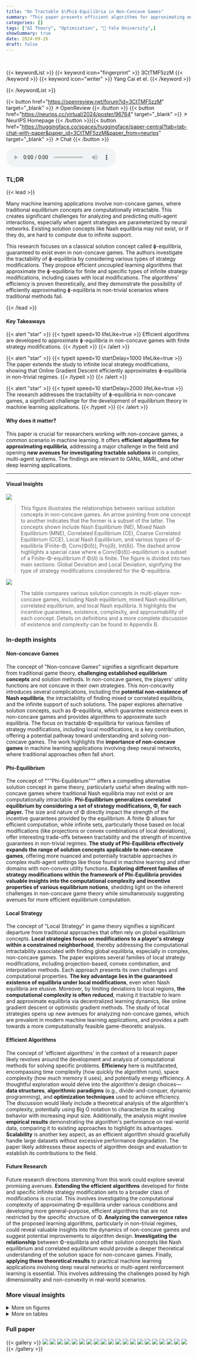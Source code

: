 ```yaml
---
title: "On Tractable $\Phi$-Equilibria in Non-Concave Games"
summary: "This paper presents efficient algorithms for approximating equilibria in non-concave games, focusing on tractable ɸ-equilibria and addressing computational challenges posed by infinite strategy sets."
categories: []
tags: ["AI Theory", "Optimization", "🏢 Yale University",]
showSummary: true
date: 2024-09-26
draft: false
---
```


<br>

{{< keywordList >}}
{{< keyword icon="fingerprint" >}} 3CtTMF5zzM {{< /keyword >}}
{{< keyword icon="writer" >}} Yang Cai et el. {{< /keyword >}}
 
{{< /keywordList >}}

{{< button href="https://openreview.net/forum?id=3CtTMF5zzM" target="_blank" >}}
↗ OpenReview
{{< /button >}}
{{< button href="https://neurips.cc/virtual/2024/poster/96764" target="_blank" >}}
↗ NeurIPS Homepage
{{< /button >}}{{< button href="https://huggingface.co/spaces/huggingface/paper-central?tab=tab-chat-with-paper&paper_id=3CtTMF5zzM&paper_from=neurips" target="_blank" >}}
↗ Chat
{{< /button >}}



<audio controls>
    <source src="https://ai-paper-reviewer.com/3CtTMF5zzM/podcast.wav" type="audio/wav">
    Your browser does not support the audio element.
</audio>


### TL;DR


{{< lead >}}

Many machine learning applications involve non-concave games, where traditional equilibrium concepts are computationally intractable.  This creates significant challenges for analyzing and predicting multi-agent interactions, especially when agent strategies are parameterized by neural networks.  Existing solution concepts like Nash equilibria may not exist, or if they do, are hard to compute due to infinite support. 

This research focuses on a classical solution concept called ɸ-equilibria, guaranteed to exist even in non-concave games. The authors investigate the tractability of ɸ-equilibria by considering various types of strategy modifications.  They propose efficient uncoupled learning algorithms that approximate the ɸ-equilibria for finite and specific types of infinite strategy modifications, including cases with local modifications.  The algorithms’ efficiency is proven theoretically, and they demonstrate the possibility of efficiently approximating ɸ-equilibria in non-trivial scenarios where traditional methods fail.

{{< /lead >}}


#### Key Takeaways

{{< alert "star" >}}
{{< typeit speed=10 lifeLike=true >}} Efficient algorithms are developed to approximate ɸ-equilibria in non-concave games with finite strategy modifications. {{< /typeit >}}
{{< /alert >}}

{{< alert "star" >}}
{{< typeit speed=10 startDelay=1000 lifeLike=true >}} The paper extends the study to infinite local strategy modifications, showing that Online Gradient Descent efficiently approximates ɸ-equilibria in non-trivial regimes. {{< /typeit >}}
{{< /alert >}}

{{< alert "star" >}}
{{< typeit speed=10 startDelay=2000 lifeLike=true >}} The research addresses the tractability of ɸ-equilibria in non-concave games, a significant challenge for the development of equilibrium theory in machine learning applications. {{< /typeit >}}
{{< /alert >}}

#### Why does it matter?
This paper is crucial for researchers working with non-concave games, a common scenario in machine learning.  It offers **efficient algorithms for approximating equilibria**, addressing a major challenge in the field and opening **new avenues for investigating tractable solutions** in complex, multi-agent systems. The findings are relevant to GANs, MARL, and other deep learning applications.

------
#### Visual Insights



![](https://ai-paper-reviewer.com/3CtTMF5zzM/figures_2_1.jpg)

> This figure illustrates the relationships between various solution concepts in non-concave games.  An arrow pointing from one concept to another indicates that the former is a subset of the latter.  The concepts shown include Nash Equilibrium (NE), Mixed Nash Equilibrium (MNE), Correlated Equilibrium (CE), Coarse Correlated Equilibrium (CCE), Local Nash Equilibrium, and various types of Φ-equilibria (Finite-Φ, Conv(Φ(δ)), Proj(δ), Int(δ)).  The dashed arrow highlights a special case where a Conv(Φ(δ))-equilibrium is a subset of a Finite-Φ-equilibrium if Φ(δ) is finite.  The figure is divided into two main sections: Global Deviation and Local Deviation, signifying the type of strategy modifications considered for the Φ-equilibria.





![](https://ai-paper-reviewer.com/3CtTMF5zzM/tables_1_1.jpg)

> The table compares various solution concepts in multi-player non-concave games, including Nash equilibrium, mixed Nash equilibrium, correlated equilibrium, and local Nash equilibria.  It highlights the incentive guarantees, existence, complexity, and approximability of each concept.  Details on definitions and a more complete discussion of existence and complexity can be found in Appendix B.





### In-depth insights


#### Non-concave Games
The concept of "Non-concave Games" signifies a significant departure from traditional game theory, **challenging established equilibrium concepts** and solution methods.  In non-concave games, the players' utility functions are not concave in their own strategies. This non-concavity introduces several complications, including the **potential non-existence of Nash equilibria**, the intractability of finding mixed or correlated equilibria, and the infinite support of such solutions. The paper explores alternative solution concepts, such as Φ-equilibria, which guarantee existence even in non-concave games and provides algorithms to approximate such equilibria. The focus on tractable Φ-equilibria for various families of strategy modifications, including local modifications, is a key contribution, offering a potential pathway toward understanding and solving non-concave games. The work highlights the **importance of non-concave games** in machine learning applications involving deep neural networks, where traditional approaches often fall short.

#### Phi-Equilibrium
The concept of """Phi-Equilibrium""" offers a compelling alternative solution concept in game theory, particularly useful when dealing with non-concave games where traditional Nash equilibria may not exist or are computationally intractable.  **Phi-Equilibrium generalizes correlated equilibrium by considering a set of strategy modifications, Φ, for each player.**  The size and nature of Φ directly impact the strength of the incentive guarantees provided by the equilibrium.  A finite Φ allows for efficient computation, while infinite sets, particularly those based on local modifications (like projections or convex combinations of local deviations), offer interesting trade-offs between tractability and the strength of incentive guarantees in non-trivial regimes.  **The study of Phi-Equilibria effectively expands the range of solution concepts applicable to non-concave games**, offering more nuanced and potentially tractable approaches in complex multi-agent settings like those found in machine learning and other domains with non-convex utility functions.  **Exploring different families of strategy modifications within the framework of Phi-Equilibria provides valuable insights into the computational complexity and incentive properties of various equilibrium notions**, shedding light on the inherent challenges in non-concave game theory while simultaneously suggesting avenues for more efficient equilibrium computation.

#### Local Strategy
The concept of "Local Strategy" in game theory signifies a significant departure from traditional approaches that often rely on global equilibrium concepts.  **Local strategies focus on modifications to a player's strategy within a constrained neighborhood**, thereby addressing the computational intractability associated with finding global equilibria, especially in complex, non-concave games.  The paper explores several families of local strategy modifications, including projection-based, convex combination, and interpolation methods.  Each approach presents its own challenges and computational properties.  **The key advantage lies in the guaranteed existence of equilibria under local modifications**, even when Nash equilibria are elusive.  Moreover, by limiting deviations to local regions, **the computational complexity is often reduced**, making it tractable to learn and approximate equilibria via decentralized learning dynamics, like online gradient descent or optimistic gradient methods.  The study of local strategies opens up new avenues for analyzing non-concave games, which are prevalent in modern machine learning applications, and provides a path towards a more computationally feasible game-theoretic analysis.

#### Efficient Algorithms
The concept of 'efficient algorithms' in the context of a research paper likely revolves around the development and analysis of computational methods for solving specific problems.  **Efficiency** here is multifaceted, encompassing time complexity (how quickly the algorithm runs), space complexity (how much memory it uses), and potentially energy efficiency.  A thoughtful exploration would delve into the algorithm's design choices—**data structures**, **algorithmic paradigms** (e.g., divide-and-conquer, dynamic programming), and **optimization techniques** used to achieve efficiency.  The discussion would likely include a theoretical analysis of the algorithm's complexity, potentially using Big O notation to characterize its scaling behavior with increasing input size.  Additionally, the analysis might involve **empirical results** demonstrating the algorithm's performance on real-world data, comparing it to existing approaches to highlight its advantages.  **Scalability** is another key aspect, as an efficient algorithm should gracefully handle large datasets without excessive performance degradation. The paper likely addresses these aspects of algorithm design and evaluation to establish its contributions to the field.

#### Future Research
Future research directions stemming from this work could explore several promising avenues.  **Extending the efficient algorithms** developed for finite and specific infinite strategy modification sets to a broader class of modifications is crucial. This involves investigating the computational complexity of approximating Φ-equilibria under various conditions and developing more general-purpose, efficient algorithms that are not restricted by the specific structure of Φ.  **Analyzing the convergence rates** of the proposed learning algorithms, particularly in non-trivial regimes, could reveal valuable insights into the dynamics of non-concave games and suggest potential improvements to algorithm design.  **Investigating the relationship** between Φ-equilibria and other solution concepts like Nash equilibrium and correlated equilibrium would provide a deeper theoretical understanding of the solution space for non-concave games. Finally, **applying these theoretical results** to practical machine learning applications involving deep neural networks or multi-agent reinforcement learning is essential. This involves addressing the challenges posed by high dimensionality and non-convexity in real-world scenarios.


### More visual insights

<details>
<summary>More on figures
</summary>


![](https://ai-paper-reviewer.com/3CtTMF5zzM/figures_6_1.jpg)

> This figure shows the relationships between various solution concepts in non-concave games, including Nash Equilibrium (NE), Mixed Nash Equilibrium (MNE), Correlated Equilibrium (CE), Coarse Correlated Equilibrium (CCE), Local Nash Equilibrium, and different types of Φ-equilibria.  An arrow indicates that a solution concept is a subset of another, illustrating the hierarchy of solution concepts and their relationships.


![](https://ai-paper-reviewer.com/3CtTMF5zzM/figures_27_1.jpg)

> This figure illustrates the difference between two types of local strategy modifications: projection-based and beam-search based.  Given a point x and a direction vector -v, ΦProj,v(x) projects x along -v until it hits the boundary of the feasible set. ΦBeam,v(x) moves from point x along the direction of -v to the maximum extent possible within the feasible set. The figure shows that the modifications can lead to different points, which impacts the approximation of equilibria.


</details>




<details>
<summary>More on tables
</summary>


![](https://ai-paper-reviewer.com/3CtTMF5zzM/tables_5_1.jpg)
> This table compares various solution concepts in multi-player non-concave games, including Nash equilibrium, mixed Nash equilibrium, correlated equilibrium, and local Nash equilibria.  It highlights whether each concept guarantees incentive compatibility, its existence, complexity, and the possibility of efficient approximation algorithms.

![](https://ai-paper-reviewer.com/3CtTMF5zzM/tables_5_2.jpg)
> This table compares different solution concepts in multi-player non-concave games, including Nash equilibrium, mixed Nash equilibrium, correlated equilibrium, and local Nash equilibria.  It summarizes their incentive guarantees, existence, stability properties, and computational complexity, highlighting the challenges posed by non-concave games and motivating the need for alternative solution concepts like Φ-equilibria.

</details>




### Full paper

{{< gallery >}}
<img src="https://ai-paper-reviewer.com/3CtTMF5zzM/1.png" class="grid-w50 md:grid-w33 xl:grid-w25" />
<img src="https://ai-paper-reviewer.com/3CtTMF5zzM/2.png" class="grid-w50 md:grid-w33 xl:grid-w25" />
<img src="https://ai-paper-reviewer.com/3CtTMF5zzM/3.png" class="grid-w50 md:grid-w33 xl:grid-w25" />
<img src="https://ai-paper-reviewer.com/3CtTMF5zzM/4.png" class="grid-w50 md:grid-w33 xl:grid-w25" />
<img src="https://ai-paper-reviewer.com/3CtTMF5zzM/5.png" class="grid-w50 md:grid-w33 xl:grid-w25" />
<img src="https://ai-paper-reviewer.com/3CtTMF5zzM/6.png" class="grid-w50 md:grid-w33 xl:grid-w25" />
<img src="https://ai-paper-reviewer.com/3CtTMF5zzM/7.png" class="grid-w50 md:grid-w33 xl:grid-w25" />
<img src="https://ai-paper-reviewer.com/3CtTMF5zzM/8.png" class="grid-w50 md:grid-w33 xl:grid-w25" />
<img src="https://ai-paper-reviewer.com/3CtTMF5zzM/9.png" class="grid-w50 md:grid-w33 xl:grid-w25" />
<img src="https://ai-paper-reviewer.com/3CtTMF5zzM/10.png" class="grid-w50 md:grid-w33 xl:grid-w25" />
<img src="https://ai-paper-reviewer.com/3CtTMF5zzM/11.png" class="grid-w50 md:grid-w33 xl:grid-w25" />
<img src="https://ai-paper-reviewer.com/3CtTMF5zzM/12.png" class="grid-w50 md:grid-w33 xl:grid-w25" />
<img src="https://ai-paper-reviewer.com/3CtTMF5zzM/13.png" class="grid-w50 md:grid-w33 xl:grid-w25" />
<img src="https://ai-paper-reviewer.com/3CtTMF5zzM/14.png" class="grid-w50 md:grid-w33 xl:grid-w25" />
<img src="https://ai-paper-reviewer.com/3CtTMF5zzM/15.png" class="grid-w50 md:grid-w33 xl:grid-w25" />
<img src="https://ai-paper-reviewer.com/3CtTMF5zzM/16.png" class="grid-w50 md:grid-w33 xl:grid-w25" />
<img src="https://ai-paper-reviewer.com/3CtTMF5zzM/17.png" class="grid-w50 md:grid-w33 xl:grid-w25" />
<img src="https://ai-paper-reviewer.com/3CtTMF5zzM/18.png" class="grid-w50 md:grid-w33 xl:grid-w25" />
<img src="https://ai-paper-reviewer.com/3CtTMF5zzM/19.png" class="grid-w50 md:grid-w33 xl:grid-w25" />
<img src="https://ai-paper-reviewer.com/3CtTMF5zzM/20.png" class="grid-w50 md:grid-w33 xl:grid-w25" />
{{< /gallery >}}